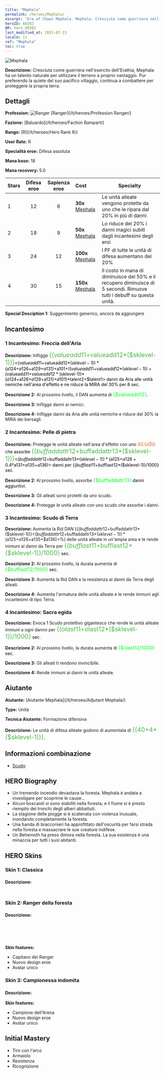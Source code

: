 ```yaml
---
title: "Mephala"
permalink: /heroes/Mephala/
excerpt: "Era of Chaos Mephala. Mephala. Cresciuta come guerriera nell'esercito dell'Erathia, Mephala ha un talento naturale per utilizzare il terreno a proprio vantaggio. Pur preferendo la quiete del suo pacifico villaggio, continua a combattere per proteggere la propria terra. "
heroID: 60302
QR: hero_60302
last_modified_at: 2021-07-13
locale: it
ref: "Mephala"
toc: true
---
```

  ![Mephala](/images/h/h_Mephala.jpg)

 **Descrizione:** Cresciuta come guerriera nell'esercito dell'Erathia, Mephala ha un talento naturale per utilizzare il terreno a proprio vantaggio. Pur preferendo la quiete del suo pacifico villaggio, continua a combattere per proteggere la propria terra. 
## Dettagli
 **Profession:** ![Ranger](/images/h/h_prof_3.png)  [Ranger](/it/heroes/Profession Ranger/)

 **Fazione:** [Baluardo](/it/heroes/Faction Rampart/)

 **Rango:** [R](/it/heroes/Hero Rank R/)

 **User Rate:** R

 **Specialità eroe:** Difesa assoluta

 **Mana base:** 18

 **Mana recovery:** 5.0


  | Stars | Difesa eroe | Sapienza eroe | Cost |     Specialty     |
  |---------|:---------------:|:---------------:|:--|--------------------|
  |    1    | 12 | 6 | **30x** [Mephala](/ItemsIT/her_367/) | Le unità alleate vengono protette da uno <scudo> che le ripara dal 20% in più di danni |
  |    2    | 18 | 9 | **50x** [Mephala](/ItemsIT/her_367/) | Lo <scudo> riduce del 20% i danni magici subiti dagli incantesimi degli eroi |
  |    3    | 24 | 12 | **100x** [Mephala](/ItemsIT/her_367/) | I PF di tutte le unità di difesa aumentano del 20% |
  |    4    | 30 | 15 | **150x** [Mephala](/ItemsIT/her_367/) | Il costo in mana di <Pelle di pietra> diminuisce del 50% e il recupero diminuisce di 5 secondi. Rimuove tutti i debuff su questa unità. |

 **Special Desciption 1:** Suggerimento generico, ancora da aggiungere

## Incantesimo
### 1 Incantesimo: Freccia dell'Aria
 **Descrizione:** Infligge <span style="color: #48b946;font-size:20px">{($valueadd11+$valueadd12*($sklevel-1))}</span><span style="color: black"><($valueadd11+$valueadd12*($sklevel-1))*($a124+$a126+$a129+$a131)+$a101+(($valueadd11+$valueadd12*($sklevel-1))+($valueadd11+$valueadd12*($sklevel-1))*($a124+$a126+$a129+$a131)+$a101)*$talent2+$talent1> danni da Aria alle unità nemiche nell'area d'effetto e ne riduce la MIRA del 30% per 8 sec.

 **Descrizione 2:** Al prossimo livello, il DAN aumenta di <span style="color: #00ff22;font-size:16px">{$valueadd12}</span><span style="color: black">.

 **Descrizione 3:** Infligge danni ai nemici.

 **Descrizione 4:** Infligge danni da Aria alle unità nemiche e riduce del 30% la MIRA dei bersagli.

### 2 Incantesimo: Pelle di pietra
 **Descrizione:** Protegge le unità alleate nell'area d'effetto con uno <span style="color: #e07c44;font-size:20px">scudo</span><span style="color: black"> che assorbe <span style="color: #48b946;font-size:20px">{($buffaddattr12+$buffaddattr13*($sklevel-1))}</span><span style="color: black"><($buffaddattr12+$buffaddattr13*($sklevel-1))*($a125+$a126+0.4*$a131+$a135+$a136)> danni per {($bufflast11+$bufflast12*($sklevel-1))/1000} sec.

 **Descrizione 2:** Al prossimo livello, assorbe <span style="color: #00ff22;font-size:16px">{$buffaddattr13}</span><span style="color: black"> danni aggiuntivi.

 **Descrizione 3:** Gli alleati sono protetti da uno scudo.

 **Descrizione 4:** Protegge le unità alleate con uno scudo che assorbe i danni.

### 3 Incantesimo: Scudo di Terra
 **Descrizione:** Aumenta la Rid DAN ({($buffaddattr12+$buffaddattr13*($sklevel-1))}<($buffaddattr12+$buffaddattr13*($sklevel-1))*($a125+$a126+$a135+$a136)>%) delle unità alleate in un'ampia area e le rende immuni ai danni da Terra per <span style="color: #48b946;font-size:20px">{($bufflast11+$bufflast12*($sklevel-1))/1000}</span><span style="color: black"> sec.

 **Descrizione 2:** Al prossimo livello, la durata aumenta di <span style="color: #00ff22;font-size:16px">{$bufflast12/1000}</span><span style="color: black"> sec.

 **Descrizione 3:** Aumenta la Rid DAN e la resistenza ai danni da Terra degli alleati.

 **Descrizione 4:** Aumenta l'armatura delle unità alleate e le rende immuni agli incantesimi di tipo Terra.

### 4 Incantesimo: Sacra egida
 **Descrizione:** Evoca 1 Scudo protettivo gigantesco che rende le unità alleate immuni a ogni danno per <span style="color: #48b946;font-size:20px">{($olast11+$olast12*($sklevel-1))/1000}</span><span style="color: black"> sec.

 **Descrizione 2:** Al prossimo livello, la durata aumenta di <span style="color: #00ff22;font-size:16px">{$olast12/1000}</span><span style="color: black"> sec.

 **Descrizione 3:** Gli alleati ti rendono invincibile.

 **Descrizione 4:** Rende immuni ai danni le unità alleate.


## Aiutante

 **Aiutante:**  [Aiutante Mephala](/it/heroes/Adjutant Mephala/) 

 **Type:**  Unità 

 **Tecnica Aiutante:**  Formazione difensiva 

 **Descrizione:** Le unità di difesa alleate godono di <parata> aumentata di <span style="color: #48b946;font-size:20px">{(40+4*($sklevel-1))}</span><span style="color: black">.

## Informazioni combinazione

* [Scudo](/it/combination/Scudo/) 

## HERO Biography
   - Un tremendo incendio devastava la foresta. Mephala è andata a investigare per scoprirne le cause...
   - Alcuni boscaioli si sono stabiliti nella foresta, e il fiume si è presto riempito dei tronchi degli alberi abbattuti.
   - La stagione delle piogge si è scatenata con violenza inusuale, inondando completamente la foresta.
   - Una banda di bracconieri ha approfittato dell'oscurità per farsi strada nella foresta e massacrare le sue creature indifese.
   - Un Behemoth ha preso dimora nella foresta. La sua esistenza è una minaccia per tutti i suoi abitanti.

## HERO Skins
### Skin 1: **Classica**

 **Descrizione:** <span style="color: #ffffff;font-size:20px">Proteggere i deboli è la mia natura. Il coraggio è lo scudo migliore contro il male! </span>


### Skin 2: **Ranger della foresta**

 **Descrizione:** <span style="color: #ffffff;font-size:20px">Affamata ed esausta, Mephala cadde svenuta nella foresta. Gli animali che aveva difeso con coraggio le portarono frutta e acqua di fonte, per ringraziarla delle sue fatiche. </span>

 **Skin features:** 

   - Capitano dei Ranger
   - Nuovo design eroe
   - Avatar unico

### Skin 3: **Campionessa indomita**

 **Descrizione:** <span style="color: #ffffff;font-size:20px">Eroe tra gli eroi... Campione dell'Arena! </span>

 **Skin features:** 

   - Campione dell'Arena
   - Nuovo design eroe
   - Avatar unico


## Initial Mastery
   - Tiro con l'arco
   - Armaiolo
   - Resistenza
   - Ricognizione
